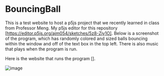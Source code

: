 # BouncingBall
This is a test website to host a p5js project that we recently learned in class from Professor Meng. 
My p5js editor for this repository [https://editor.p5js.org/ajm054/sketches/5z8-Zjy1O]. 
Below is a screenshot of the program, which has randomly colored and sized balls bouncing within the window and off of the text box in the top left. 
There is also music that plays when the program is run. 

Here is the website that runs the program []. 

![image](https://user-images.githubusercontent.com/115422422/205169755-3f3f31d7-7127-4ec3-9ff3-9c56f0957ef5.png)
